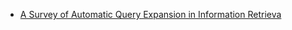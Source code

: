 - [A Survey of Automatic Query Expansion in Information Retrieva](https://dl.acm.org/doi/10.1145/2071389.2071390)